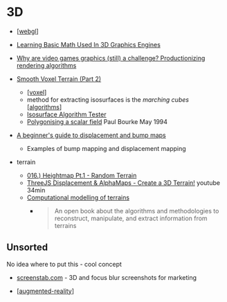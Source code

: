 3D
===

* [[webgl]]

* [Learning Basic Math Used In 3D Graphics Engines](https://www.codeproject.com/Articles/1247960/Learning-Basic-Math-Used-In-3D-Graphics-Engines)




* [Why are video games graphics (still) a challenge? Productionizing rendering algorithms](https://bartwronski.com/2020/12/27/why-are-video-games-graphics-still-a-challenge-productionizing-rendering-algorithms/)

* [Smooth Voxel Terrain (Part 2)](https://0fps.net/2012/07/12/smooth-voxel-terrain-part-2/)
    * [[voxel]]
    * method for extracting isosurfaces is the _marching cubes_ [[algorithms]]
    * [Isosurface Algorithm Tester](http://mikolalysenko.github.com/Isosurface/)
    * [Polygonising a scalar field](http://paulbourke.net/geometry/polygonise/) Paul Bourke May 1994

* [A beginner's guide to displacement and bump maps](https://www.creativebloq.com/features/a-beginners-guide-to-displacement-and-bump-maps)
    * Examples of bump mapping and displacement mapping

* terrain
    * [016.) Heightmap Pt.1 - Random Terrain](https://blog.mastermaps.com/2013/10/terrain-building-with-threejs.html)
    * [ThreeJS Displacement & AlphaMaps - Create a 3D Terrain!](https://www.youtube.com/watch?v=2AQLMZwQpDo) youtube 34min
    * [Computational modelling of terrains](https://tudelft3d.github.io/terrainbook/)
        * > An open book about the algorithms and methodologies to reconstruct, manipulate, and extract information from terrains 

Unsorted
--------

No idea where to put this - cool concept
* [screenstab.com](https://www.screenstab.com/) - 3D and focus blur screenshots for marketing

* [[augmented-reality]]

[//begin]: # "Autogenerated link references for markdown compatibility"
[webgl]: webgl.md "WebGL"
[voxel]: voxel.md "Voxel"
[algorithms]: algorithms.md "Algorithms"
[augmented-reality]: augmented-reality.md "Augmented Reality"
[//end]: # "Autogenerated link references"